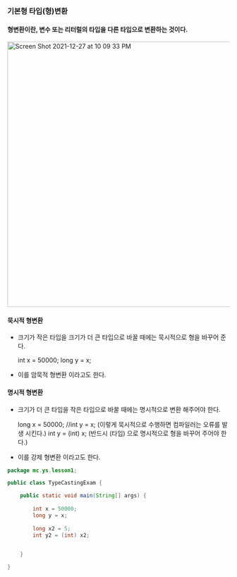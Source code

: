 

### 기본형 타입(형)변환

#### 형변환이란, 변수 또는 리터럴의 타입을 다른 타입으로 변환하는 것이다.

<img width="602" alt="Screen Shot 2021-12-27 at 10 09 33 PM" src="https://user-images.githubusercontent.com/88222461/147474850-32ca2666-4ccc-4d86-84a9-756cde1d0ae0.png">

#### 묵시적 형변환

- 크기가 작은 타입을 크기가 더 큰 타입으로 바꿀 때에는 묵시적으로 형을 바꾸어 준다.

  int x = 50000;
  long y = x;

- 이를 암묵적 형변환 이라고도 한다.

#### 명시적 형변환

- 크기가 더 큰 타입을 작은 타입으로 바꿀 때에는 명시적으로 변환 해주어야 한다.

  long x = 50000;
  //int y = x; (이렇게 묵시적으로 수행하면 컴파일러는 오류를 발생 시킨다.)
  int y = (int) x; (반드시 (타입) 으로 명시적으로 형을 바꾸어 주어야 한다.)

- 이를 강제 형변환 이라고도 한다.

```java
package mc.ys.lesson1;

public class TypeCastingExam {

	public static void main(String[] args) {
		
		int x = 50000;
		long y = x;
		
		long x2 = 5;
		int y2 = (int) x2;
				

	}

}

```

